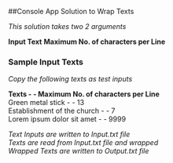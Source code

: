 ##Console App Solution to Wrap Texts

*This solution takes two 2 arguments*

**Input Text**
**Maximum No. of characters per Line**

### Sample Input Texts

*Copy the following texts as test inputs*

**Texts                           -             -      Maximum No. of characters per Line** <br />
Green metal  stick              -                -            13<br />
Establishment of the church     -                  -           7<br />
Lorem ipsum
dolor sit amet                    -                  -        9999<br />


*Text Inputs are written to Input.txt file*<br />
*Texts are read from Input.txt file and wrapped*<br />
*Wrapped Texts are written to Output.txt file*<br />
